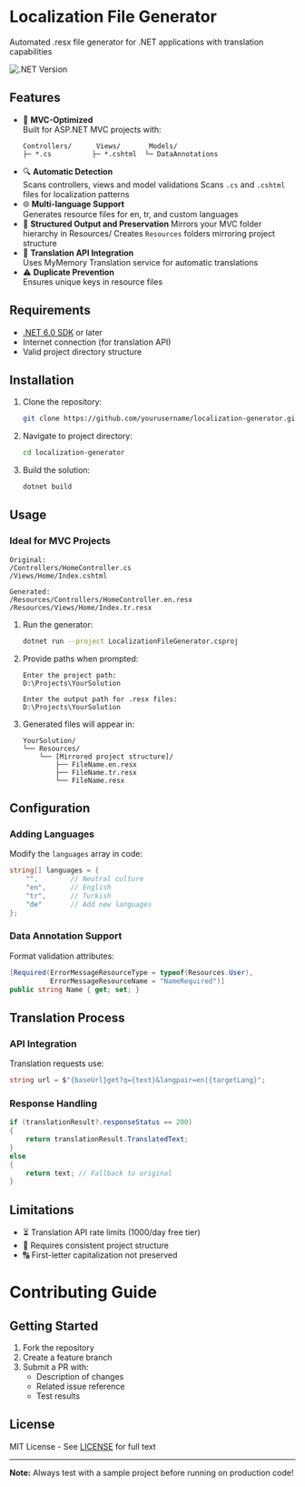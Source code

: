 # Localization File Generator

Automated .resx file generator for .NET applications with translation capabilities

![.NET Version](https://img.shields.io/badge/.NET-6.0%2B-blue)

## Features

- 🎯 **MVC-Optimized**  
  Built for ASP.NET MVC projects with:
  ```text
  Controllers/      Views/       Models/
  ├─ *.cs          ├─ *.cshtml  └─ DataAnnotations
  ```
- 🔍 **Automatic Detection**  
  Scans controllers, views and model validations
  Scans `.cs` and `.cshtml` files for localization patterns
- 🌐 **Multi-language Support**  
  Generates resource files for en, tr, and custom languages
- 📂 **Structured Output and Preservation**
  Mirrors your MVC folder hierarchy in Resources/
  Creates `Resources` folders mirroring project structure
- 🔄 **Translation API Integration**  
  Uses MyMemory Translation service for automatic translations
- ⚠️ **Duplicate Prevention**  
  Ensures unique keys in resource files

## Requirements

- [.NET 6.0 SDK](https://dotnet.microsoft.com/download) or later
- Internet connection (for translation API)
- Valid project directory structure

## Installation

1. Clone the repository:

   ```bash
   git clone https://github.com/yourusername/localization-generator.git
   ```

2. Navigate to project directory:

   ```bash
   cd localization-generator
   ```

3. Build the solution:

   ```bash
   dotnet build
   ```

## Usage

### Ideal for MVC Projects
```text
Original:
/Controllers/HomeController.cs
/Views/Home/Index.cshtml

Generated:
/Resources/Controllers/HomeController.en.resx
/Resources/Views/Home/Index.tr.resx
```

1. Run the generator:

   ```bash
   dotnet run --project LocalizationFileGenerator.csproj
   ```

2. Provide paths when prompted:

   ```text
   Enter the project path:
   D:\Projects\YourSolution

   Enter the output path for .resx files: 
   D:\Projects\YourSolution
   ```

3. Generated files will appear in:

   ```text
   YourSolution/
   └── Resources/
       └── [Mirrored project structure]/
           ├── FileName.en.resx
           ├── FileName.tr.resx
           └── FileName.resx
   ```

## Configuration

### Adding Languages

Modify the `languages` array in code:

```csharp
string[] languages = { 
    "",        // Neutral culture
    "en",      // English
    "tr",      // Turkish
    "de"       // Add new languages
};
```

### Data Annotation Support

Format validation attributes:

```csharp
[Required(ErrorMessageResourceType = typeof(Resources.User),
          ErrorMessageResourceName = "NameRequired")]
public string Name { get; set; }
```

## Translation Process

### API Integration

Translation requests use:

```csharp
string url = $"{baseUrl}get?q={text}&langpair=en|{targetLang}";
```

### Response Handling

```csharp
if (translationResult?.responseStatus == 200)
{
    return translationResult.TranslatedText;
}
else
{
    return text; // Fallback to original
}
```

## Limitations

- ⏳ Translation API rate limits (1000/day free tier)
- 📁 Requires consistent project structure
- 🔠 First-letter capitalization not preserved

# Contributing Guide

## Getting Started
1. Fork the repository
2. Create a feature branch
3. Submit a PR with:
   - Description of changes
   - Related issue reference
   - Test results

## License

MIT License - See [LICENSE](LICENSE) for full text

---

**Note:** Always test with a sample project before running on production code!
